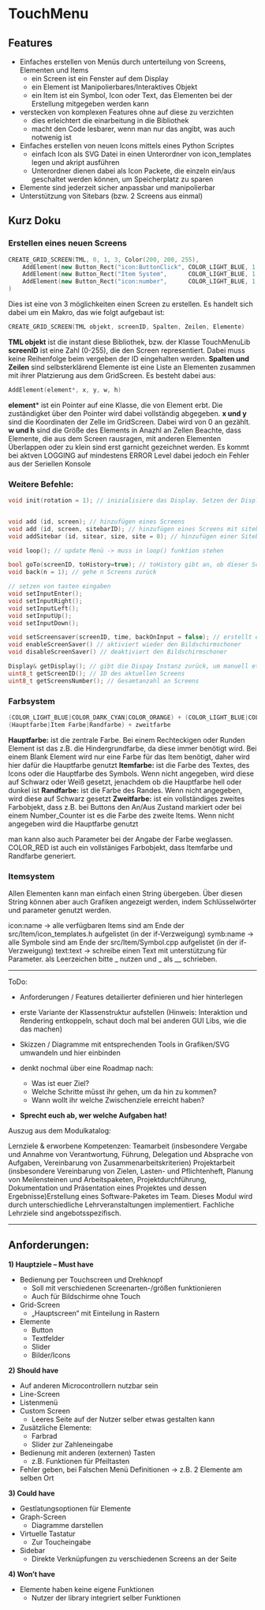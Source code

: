 # TouchMenu

## Features
* Einfaches erstellen von Menüs durch unterteilung von Screens, Elementen und Items
    * ein Screen ist ein Fenster auf dem Display
    * ein Element ist Manipolierbares/Interaktives Objekt
    * ein Item ist ein Symbol, Icon oder Text, das Elementen bei der Erstellung mitgegeben werden kann
* verstecken von komplexen Features ohne auf diese zu verzichten
    * dies erleichtert die einarbeitung in die Bibliothek
    * macht den Code lesbarer, wenn man nur das angibt, was auch notwenig ist
* Einfaches erstellen von neuen Icons mittels eines Python Scriptes
    * einfach Icon als SVG Datei in einen Unterordner von icon_templates legen und akript ausführen
    * Unterordner dienen dabei als Icon Packete, die einzeln ein/aus geschaltet werden können, um Speicherplatz zu sparen
* Elemente sind jederzeit sicher anpassbar und manipolierbar
* Unterstützung von Sitebars (bzw. 2 Screens aus einmal)


## Kurz Doku
### Erstellen eines neuen Screens
```C++
CREATE_GRID_SCREEN(TML, 0, 1, 3, Color(200, 200, 255),
    AddElement(new Button_Rect("icon:ButtonClick", COLOR_LIGHT_BLUE, 1, 1, TML_goTo(TML, 1)), 0, 0, 1, 1),
    AddElement(new Button_Rect("Item System",      COLOR_LIGHT_BLUE, 1, 1, TML_goTo(TML, 4)), 0, 1, 1, 1),
    AddElement(new Button_Rect("icon:number",      COLOR_LIGHT_BLUE, 1, 1, TML_goTo(TML, 1)), 0, 2, 1, 1)
)
```
Dies ist eine von 3 möglichkeiten einen Screen zu erstellen. Es handelt sich dabei um ein Makro, das wie folgt aufgebaut ist:
```C++
CREATE_GRID_SCREEN(TML objekt, screenID, Spalten, Zeilen, Elemente)
```
**TML objekt** ist die instant diese Bibliothek, bzw. der Klasse TouchMenuLib
**screenID** ist eine Zahl (0-255), die den Screen representiert. Dabei muss keine Reihenfolge beim vergeben der ID eingehalten werden.
**Spalten und Zeilen** sind selbsterklärend
Elemente ist eine Liste an Elementen zusammen mit ihrer Platzierung aus dem GridScreen. Es besteht dabei aus:
```C++
AddElement(element*, x, y, w, h)
```
**element*** ist ein Pointer auf eine Klasse, die von Element erbt. Die zuständigket über den Pointer wird dabei vollständig abgegeben.
**x und y** sind die Koordinaten der Zelle im GridScreen. Dabei wird von 0 an gezählt.
**w und h** sind die Größe des Elements in Anazhl an Zellen
Beachte, dass Elemente, die aus dem Screen rausragen, mit anderen Elementen Überlappen oder zu klein sind erst garnicht gezeichnet werden. Es kommt bei aktven LOGGING auf mindestens ERROR Level dabei jedoch ein Fehler aus der Seriellen Konsole

### Weitere Befehle:
```C++
void init(rotation = 1); // inizialisiere das Display. Setzen der Display Drehung (0=0°, 1=90°, 2=180°, 3=270°)


void add (id, screen); // hinzufügen eines Screens
void add (id, screen, sitebarID); // hinzufügen eines Screens mit sitebar
void addSitebar (id, sitear, size, site = 0); // hinzufügen einer Sitebar. size ist Beite in px, size ist der Rand, an dem die Sitebar angedockt ist (0=Oben, 1=Rechts, 2=Unten, 3=Links)

void loop(); // update Menü -> muss in loop() funktion stehen

bool goTo(screenID, toHistory=true); // toHistory gibt an, ob dieser Schritt in für ein späteres back() gespeichert werden soll. Die Funktion gibt zurück, ob der Screenwechel erfolgreich war
void back(n = 1); // gehe n Screens zurück

// setzen von tasten eingaben
void setInputEnter();
void setInputRight();
void setInputLeft();
void setInputUp();
void setInputDown();

void setScreensaver(screenID, time, backOnInput = false); // erstellt einen Bildschirmschoner, der nach time ms aktibiert wird. backOnInput gibt an, ob bei einem Input direkt zurück auf den Vorherigen Screen gewechselt werden soll
void enableScreenSaver() // aktiviert wieder den Bildschirmschoner
void disableScreenSaver() // deaktiviert den Bildschirmschoner

Display& getDisplay(); // gibt die Dispay Instanz zurück, um manuell etwas mit dem Display anzustellen
uint8_t getScreenID(); // ID des aktuellen Screens
uint8_t getScreensNumber(); // Gesamtanzahl an Screens
```
### Farbsystem
```C++
(COLOR_LIGHT_BLUE|COLOR_DARK_CYAN|COLOR_ORANGE) + (COLOR_LIGHT_BLUE|COLOR_LIGHT_CYAN|COLOR_RED)
(Hauptfarbe|Item Farbe|Randfarbe) + zweitfarbe
```
**Hauptfarbe:** ist die zentrale Farbe. Bei einem Rechteckigen oder Runden Element ist das z.B. die Hindergrundfarbe, da diese immer benötigt wird. Bei einem Blank Element wird nur eine Farbe für das Item benötigt, daher wird hier dafür die Hauptfarbe genutzt
**Itemfarbe:** ist die Farbe des Textes, des Icons oder die Hauptfarbe des Symbols. Wenn nicht angegeben, wird diese auf Schwarz oder Weiß gesetzt, jenachdem ob die Hauptfarbe hell oder dunkel ist
**Randfarbe:** ist die Farbe des Randes. Wenn nicht angegeben, wird diese auf Schwarz gesetzt
**Zweitfarbe:** ist ein vollständiges zweites Farbobjekt, dass z.B. bei Buttons den An/Aus Zustand markiert oder bei einem Number_Counter ist es die Farbe des zweite Items. Wenn nicht angegeben wird die Hauptfarbe genutzt

man kann also auch Parameter bei der Angabe der Farbe weglassen. COLOR_RED ist auch ein vollstäniges Farbobjekt, dass Itemfarbe und Randfarbe generiert.

### Itemsystem
Allen Elementen kann man einfach einen String übergeben.
Über diesen String können aber auch Grafiken angezeigt werden, indem Schlüsselwörter und parameter genutzt werden.

icon:name -> alle verfügbaren Items sind am Ende der src/Item/icon_templates.h aufgelistet (in der if-Verzweigung)
symb:name -> alle Symbole sind am Ende der src/Item/Symbol.cpp aufgelistet (in der if-Verzweigung)
text:text -> schreibe einen Text mit unterstützung für Parameter. als Leerzeichen bitte _ nutzen und _ als __ schrieben.


----



ToDo:
- Anforderungen / Features detailierter definieren und hier hinterlegen
- erste Variante der Klassenstruktur aufstellen (Hinweis: Interaktion und Rendering entkoppeln, schaut doch mal bei anderen GUI Libs, wie die das machen)
- Skizzen / Diagramme mit entsprechenden Tools in Grafiken/SVG umwandeln und hier einbinden
- denkt nochmal über eine Roadmap nach: 
  - Was ist euer Ziel? 
  - Welche Schritte müsst ihr gehen, um da hin zu kommen? 
  - Wann wollt ihr welche Zwischenziele erreicht haben?

- **Sprecht euch ab, wer welche Aufgaben hat!**

Auszug aus dem Modulkatalog:

Lernziele & erworbene Kompetenzen:
Teamarbeit (insbesondere Vergabe und Annahme von Verantwortung, Führung, Delegation und Absprache von Aufgaben,
Vereinbarung von Zusammenarbeitskriterien) Projektarbeit (insbesondere Vereinbarung von Zielen, Lasten-
und Pflichtenheft, Planung von Meilensteinen und Arbeitspaketen, Projektdurchführung, Dokumentation und
Präsentation eines Projektes und dessen Ergebnisse)Erstellung eines Software-Paketes im Team. Dieses Modul
wird durch unterschiedliche Lehrveranstaltungen implementiert. Fachliche Lehrziele sind angebotsspezifisch.


------

## Anforderungen:

**1) Hauptziele – Must have**
- Bedienung per Touchscreen und Drehknopf
    - Soll mit verschiedenen Screenarten-/größen funktionieren
    - Auch für Bildschirme ohne Touch 
- Grid-Screen
    - „Hauptscreen“ mit Einteilung in Rastern
- Elemente 
   - Button
   - Textfelder
   - Slider
   - Bilder/Icons 

**2)	Should have**

- Auf anderen Microcontrollern nutzbar sein
- Line-Screen
- Listenmenü
- Custom Screen
    - Leeres Seite auf der Nutzer selber etwas gestalten kann
- Zusätzliche Elemente:
    - Farbrad
    - Slider zur Zahleneingabe
- Bedienung mit anderen (externen) Tasten
    - z.B. Funktionen für Pfeiltasten
- Fehler geben, bei Falschen Menü Definitionen -> z.B. 2 Elemente am selben Ort

**3)	Could have**

- Gestlatungsoptionen für Elemente
- Graph-Screen
    - Diagramme darstellen 
- Virtuelle Tastatur
    - Zur Toucheingabe 
- Sidebar
    - Direkte Verknüpfungen zu verschiedenen Screens an der Seite


**4)	 Won’t have**

- Elemente haben keine eigene Funktionen 
    - Nutzer der library integriert selber Funktionen 